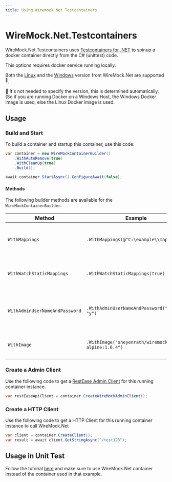 ```yaml
---
title: Using Wiremock Net Testcontainers
---
```


# WireMock.Net.Testcontainers 
WireMock.Net.Testcontainers uses [Testcontainers for .NET](https://dotnet.testcontainers.org/) to spinup a docker container directly from the C# (unittest) code. 

This options requires docker service running locally.

Both the [Linux](https://hub.docker.com/repository/docker/sheyenrath/wiremock.net) and the [Windows](https://hub.docker.com/repository/docker/sheyenrath/wiremock.net-windows/general) version from WireMock.Net are supported <sup>📝</sup>.

📝 It's not needed to specify the version, this is determined automatically. (So if you are running Docker on a Windows Host, the Windows Docker image is used, else the Linux Docker image is used. 

## Usage
### Build and Start
To build a container and startup this container, use this code:
``` C#
var container = new WireMockContainerBuilder()
    .WithAutoRemove(true)
    .WithCleanUp(true)
    .Build();

await container.StartAsync().ConfigureAwait(false);
```

#### Methods
The following builder methods are available for the `WireMockContainerBuilder`:

| Method |  Example | What |
| -      | -        | -    |
| `WithMappings` | `.WithMappings(@"C:\example\\mappings")` | Specifies the path for the (static) mapping json files.
| `WithWatchStaticMappings` | `.WithWatchStaticMappings(true)` | Watch the static mapping files + folder for changes when running.
| `WithAdminUserNameAndPassword` | `.WithAdminUserNameAndPassword("x", "y")` | Set the admin username. and password for the container (basic authentication).
| `WithImage` | `.WithImage("sheyenrath/wiremock.net-alpine:1.6.4")` | You can provide a specific image + tag.

### Create a Admin Client
Use the following code to get a [RestEase Admin Client](https://github.com/WireMock-Net/WireMock.Net/wiki/Admin-API-Reference#client-api) for this running container instance.
``` c#
var restEaseApiClient = container.CreateWireMockAdminClient();
```

### Create a HTTP Client
Use the following code to get a HTTP Client for this running container instance to call WireMock.Net
``` c#
var client = container.CreateClient();
var result = await client.GetStringAsync("/test123");
```

## Usage in Unit Test
Follow the tutorial [here](https://github.com/testcontainers/testcontainers-dotnet/blob/develop/examples/WeatherForecast/tests/WeatherForecast.Tests/WeatherForecastTest.cs) and make sure to use WireMock.Net container instead of the container used in that example.